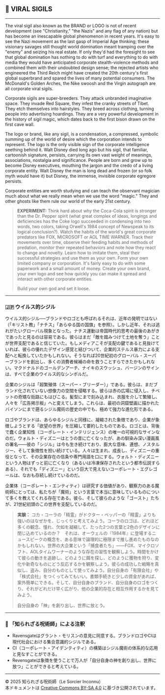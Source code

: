 ## 🧛 VIRAL SIGILS

---

The viral sigil also known as the BRAND or LOGO is not of recent development (see "Christianity," "the Nazis" and any flag of any nation) but has become an inescapable global phenomenon in recent years. It's easy to see the Nazi movement as the last gasp of Imperial Age thinking; these visionary savages still thought world domination meant tramping over the "enemy" and seizing his real estate. If only they'd had the foresight to see that global domination has nothing to do with turf and everything to do with media they would have anticipated corporate stealth-violence methods and combined them with their undoubted design sense; the rejected artists who engineered the Third Reich might have created the 20th century's first global superbrand and spared the lives of many potential consumers. The McDonald's Golden Arches, the Nike swoosh and the Virgin autograph are all corporate viral sigils.

Corporate sigils are super-breeders. They attack unbranded imaginative space. They invade Red Square, they infest the cranky streets of Tibet. They etch themselves into hairstyles. They breed across clothing, turning people into advertising hoardings. They are a very powerful development in the history of sigil magic, which dates back to the first bison drawn on the first cave wall. 

The logo or brand, like any sigil, is a condensation, a compressed, symbolic summing up of the world of desire which the corporation intends to represent. The logo is the only visible sign of the corporate intelligence seething behind it. Walt Disney died long ago but his sigil, that familiar, cartoonish signature, persists, carrying its own vast weight of meanings, associations, nostalgia and significance. People are born and grow up to become Disney executives, mouthing the jargon and the credo of a living corporate entity. Walt Disney the man is long dead and frozen (or so folk myth would have it) but Disney, the immense, invisible corporate egregore persists. 

Corporate entities are worth studying and can teach the observant magician much about what we really mean when we use the word "magic." They and other ghosts like them rule our world of the early 21st century.

> **EXPERIMENT:**
> Think hard about why the Coca-Cola spirit is stronger than the Dr. Pepper spirit (what great complex of ideas, longings and deficiencies has the Coke logo succeeded in condensing into two words, two colors, taking Orwell's 1984 concept of Newspeak to its logical conclusion?). Watch the habits of the world's great corporate predators like FOX, MICROSOFT or AOL TIME WARNER. Track their movements over time, observe their feeding habits and methods of predation, monitor their repeated behaviors and note how they react to change and novelty. Learn how to imitate them, steal their successful strategies and use them as your own. Form your own limited company or corporation. It's fairly easy to do with some paperwork and a small amount of money. Create your own brand, your own logo and see how quickly you can make it spread and interact with other corporate entities.
> 
> Build your own god and set it loose.

---

### 🇯🇵 ウイルス的シジル

ウイルス的シジル──ブランドやロゴとも呼ばれるそれは、近年の発明ではない（「キリスト教」「ナチス」「あらゆる国の国旗」を参照）。しかし近年、それは逃れがたいグローバル現象となった。ナチス運動は帝国時代的思考の最後のあがきであったと見るのは容易である。彼らはまだ「敵を踏みつけて土地を奪う」ことが世界支配であると信じていた。もしメディアこそが支配の鍵であると見抜けていれば、彼らの優れたデザイン感覚と結びついて、企業的ステルス暴力による支配へと転換していたかもしれない。そうなれば20世紀初のグローバル・スーパーブランドを創出し、多くの消費者候補の命を救うことすらできたかもしれない。マクドナルドのゴールデンアーチ、ナイキのスウッシュ、バージンのサインは、すべて企業のウイルス的なシンボルだ。

企業のシジルは「超繁殖体（スーパー・ブリーダー）」である。彼らは、まだブランド化されていない想像力の空間を侵略する。彼らは赤の広場に侵入し、チベットの奇矯な街路にもはびこる。髪型にまで刻み込まれ、衣服を介して繁殖し、人々を「広告掲示板」へと変えてしまう。これらは、最初の洞窟壁画に描かれたバイソンにまで遡るシジル魔術の歴史の中でも、極めて強力な進化形である。

ロゴやブランドは、あらゆるシジルと同様に、凝縮された象徴であり、企業が象徴しようとする「欲望の世界」を圧縮して要約したものである。ロゴとは、背後で蠢く企業知性（コーポレート・インテリジェンス）の唯一の可視的なサインなのだ。ウォルト・ディズニーはとうの昔に亡くなったが、あの馴染み深い漫画風の署名――彼の「シジル」は今も生き続けており、膨大な意味、連想、ノスタルジー、そして象徴性を担い続けている。人々は生まれ、成長し、ディズニーの重役となって、その企業存在の信条や専門用語を口にする。ウォルト・ディズニーという人物はずっと前に亡くなり（あるいは冷凍保存されたという都市伝説すらある）、それでも「ディズニー」という巨大で見えないコーポレート・エグレゴールは、なおも存続し続けているのだ。

企業体（コーポレート・エンティティ）は研究する価値があり、観察力のある魔術師にとっては、私たちが「魔術」という言葉で本当に意味しているものについて多くを教えてくれる存在である。彼ら、そして彼らのような「ゴースト」たちが、21世紀初頭のこの世界を支配しているのだ。

> **実験：**
> コカ・コーラの「精霊」がドクター・ペッパーの「精霊」よりも強いのはなぜかを、じっくりと考えてみよう。コーラのロゴは、どれほど多くの観念、憧れ、欠如を凝縮して、たった2つの言葉と2色のデザインに閉じ込めているのか？　それは、オーウェルの『1984年』に登場するニュースピークの概念を、ある意味で論理的に極限まで推し進めたものなのかもしれない。世界の大企業という「捕食者たち」――FOX、マイクロソフト、AOLタイムワーナーのような存在の習性を観察しよう。時間をかけて彼らの動きを追跡し、どのように餌を探し、どのように獲物を狩り、変化や新奇なものにどう反応するかを観察しよう。彼らの成功した戦略を真似し、盗み、自分のものとして使ってみよう。自分自身の「有限会社」や「株式会社」をつくってみてもいい。書類手続きと少しの資金があれば、案外簡単にできる。そして、自分自身のブランド、自分自身のロゴをつくり、それがどれだけ早く広がり、他の企業的存在と相互作用するかを見てみよう。
>
> 自分自身の「神」を創り出し、世界に放とう。

---

### 🐌 「知られざる呪術師」による注釈

- Ravensgateはグラント・モリスンの意見に同意する。ブランドロゴやCIは現代社会における集合意識的シジルである。
- CI（コーポレート・アイデンティティ）の構築はシジル魔術の体系的な応用と見なすことができる。
- Revensgateは象徴を使うことで万人が「自分自身の神を創り出し、世界に放つ」ことができると考えている。

---

© 2025 知られざる呪術師（Le Sorcier Inconnu）  
本ドキュメントは [Creative Commons BY-SA 4.0](https://creativecommons.org/licenses/by-sa/4.0/deed.ja) に基づき公開されています。
